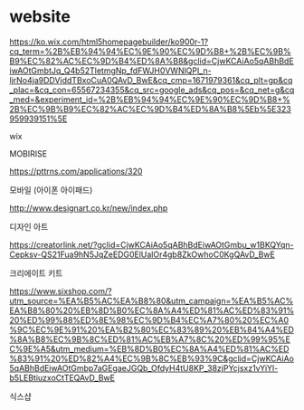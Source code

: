 # website

https://ko.wix.com/html5homepagebuilder/ko900r-1?cq_term=%2B%EB%94%94%EC%9E%90%EC%9D%B8+%2B%EC%9B%B9%EC%82%AC%EC%9D%B4%ED%8A%B8&gclid=CjwKCAiAo5qABhBdEiwAOtGmbtJq_Q4b52TletmgNp_fdFWJH0VWNlQPl_n-ljrNo4ja9DDVjddTBxoCuA0QAvD_BwE&cq_cmp=1671979361&cq_plt=gp&cq_plac=&cq_con=65567234355&cq_src=google_ads&cq_pos=&cq_net=g&cq_med=&experiment_id=%2B%EB%94%94%EC%9E%90%EC%9D%B8+%2B%EC%9B%B9%EC%82%AC%EC%9D%B4%ED%8A%B8%5Eb%5E323959939151%5E

wix

MOBIRISE

https://pttrns.com/applications/320

모바일 (아이폰 아이패드)

http://www.designart.co.kr/new/index.php

디자인 아트

https://creatorlink.net/?gclid=CjwKCAiAo5qABhBdEiwAOtGmbu_w1BKQYqn-Cepksv-QS21Fua9hN5JqZeEDG0ElUalOr4gb8ZkOwhoC0KgQAvD_BwE

크리에이트 키트

https://www.sixshop.com/?utm_source=%EA%B5%AC%EA%B8%80&utm_campaign=%EA%B5%AC%EA%B8%80%20%EB%8D%B0%EC%8A%A4%ED%81%AC%ED%83%91%20%ED%99%88%ED%8E%98%EC%9D%B4%EC%A7%80%20%EC%A0%9C%EC%9E%91%20%EA%B2%80%EC%83%89%20%EB%84%A4%ED%8A%B8%EC%9B%8C%ED%81%AC%EB%A7%8C%20%ED%99%95%EC%9E%A5&utm_medium=%EB%8D%B0%EC%8A%A4%ED%81%AC%ED%83%91%20%ED%82%A4%EC%9B%8C%EB%93%9C&gclid=CjwKCAiAo5qABhBdEiwAOtGmbp7aGEgaeJGQb_OfdyH4tU8KP_38zjPYcjsxz1vYiYl-b5LEBtiuzxoCtTEQAvD_BwE

식스샵
